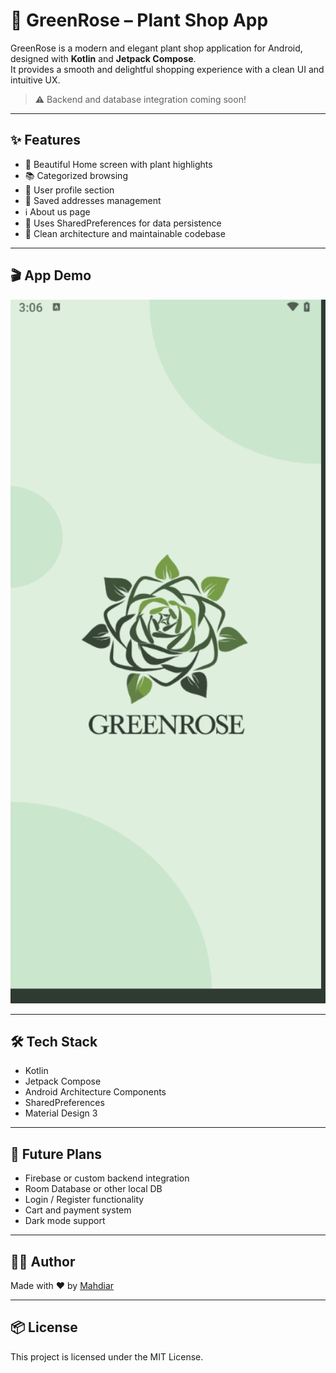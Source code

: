 # 🌿 GreenRose – Plant Shop App

GreenRose is a modern and elegant plant shop application for Android, designed with **Kotlin** and **Jetpack Compose**.  
It provides a smooth and delightful shopping experience with a clean UI and intuitive UX.

> ⚠️ Backend and database integration coming soon!

---

## ✨ Features

- 🏡 Beautiful Home screen with plant highlights  
- 📚 Categorized browsing  
- 👤 User profile section  
- 📍 Saved addresses management  
- ℹ️ About us page  
- 🧠 Uses SharedPreferences for data persistence  
- 🎨 Clean architecture and maintainable codebase  

---

## 🎬 App Demo

<p align="center">
  <img src="https://raw.githubusercontent.com/mahdiar-barzegarr/greenrose-plantshop-app/refs/heads/main/ezgif.com-gif-to-webp-converter.gif" width="600" />
</p>

---

## 🛠️ Tech Stack

- Kotlin  
- Jetpack Compose  
- Android Architecture Components  
- SharedPreferences  
- Material Design 3  

---

## 🚀 Future Plans

- Firebase or custom backend integration  
- Room Database or other local DB  
- Login / Register functionality  
- Cart and payment system  
- Dark mode support  

---

## 🧑‍💻 Author

Made with ❤️ by [Mahdiar](mailto:mahdiarbarzegar0@gmail.com)

---

## 📦 License

This project is licensed under the MIT License.
